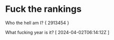 # Fuck the rankings

Who the hell am I?
{ 2913454 }

What fucking year is it?
[ 2024-04-02T06:14:12Z ]
